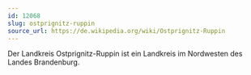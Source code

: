 ```yaml
---
id: 12068
slug: ostprignitz-ruppin
source_url: https://de.wikipedia.org/wiki/Ostprignitz-Ruppin
---
```


Der Landkreis Ostprignitz-Ruppin ist ein Landkreis im Nordwesten des Landes Brandenburg.
